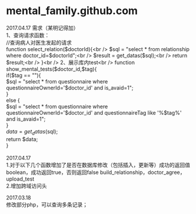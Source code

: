 # mental_family.github.com
2017.04.17 需求（某明记得加）<br />
1、查询请求函数：<br />
//查询病人对医生发起的请求<br />
function select_relation($doctorId){<br />
	$sql = "select * from relationship where doctor_id=$doctorId";<br />
	$result = get_datas($sql);<br />
	return $result;<br />
}<br />
2、展示库内test<br />
function show_mental_tests($doctor_id,$tag){<br />
 	 if($tag == ""){<br />
 		 $sql = "select * from questionnaire where questionnaireOwnerId='$doctor_id' and is_avaid=1";<br />
 	 }<br />
 	 else {<br />
 		 $sql = "select * from questionnaire where questionnaireOwnerId='$doctor_id' and questionnaireTag like '%$tag%' and is_avaid=1";<br />
 	 }<br />
     $data = get_datas($sql);<br />
	 return $data;<br />
 }<br />
 <br />
2017.04.17<br />
1.对于以下几个函数增加了是否在数据库修改（包括插入，更新等）成功的返回值boolean，成功返回true，否则返回false
build_relationship，doctor_agree，upload_test<br />
2.增加跨域访问头<br />

2017.03.18<br />
修改部分php，可以查询多条记录；<br />

